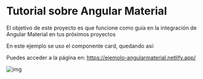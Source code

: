 # Tutorial sobre Angular Material

El objetivo de este proyecto es que funcione como guía en la integración de Angular Material en tus próximos proyectos 

En este ejemplo se uso el componente card, quedando así:

Puedes acceder a la página en: https://ejemolo-angularmaterial.netlify.app/
</br>

![img](https://i.postimg.cc/x8PXSf62/mobile-33.png)
